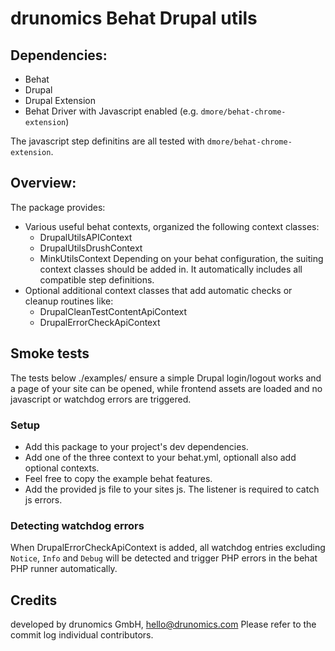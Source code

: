 # drunomics Behat Drupal utils

## Dependencies:

- Behat
- Drupal
- Drupal Extension
- Behat Driver with Javascript enabled (e.g. `dmore/behat-chrome-extension`)

The javascript step definitins are all tested with `dmore/behat-chrome-extension`.

## Overview:

The package provides:

* Various useful behat contexts, organized the following context classes:
  - DrupalUtilsAPIContext
  - DrupalUtilsDrushContext
  - MinkUtilsContext
  Depending on your behat configuration, the suiting context classes should be added in. It automatically includes
  all compatible step definitions.
* Optional additional context classes that add automatic checks or cleanup routines like:
  - DrupalCleanTestContentApiContext
  - DrupalErrorCheckApiContext

## Smoke tests

The tests below ./examples/ ensure a simple Drupal login/logout works and a page of your site can be opened, while
frontend assets are loaded and no javascript or watchdog errors are triggered.

### Setup

* Add this package to your project's dev dependencies.
* Add one of the three context to your behat.yml, optionall also add optional contexts.
* Feel free to copy the example behat features.
* Add the provided js file to your sites js. The listener is required to catch js errors.

### Detecting watchdog errors

When DrupalErrorCheckApiContext is added, all watchdog entries excluding `Notice`, `Info` and `Debug` will be detected
and trigger PHP errors in the behat PHP runner automatically.

## Credits
 
  developed by drunomics GmbH, hello@drunomics.com
  Please refer to the commit log individual contributors.  
